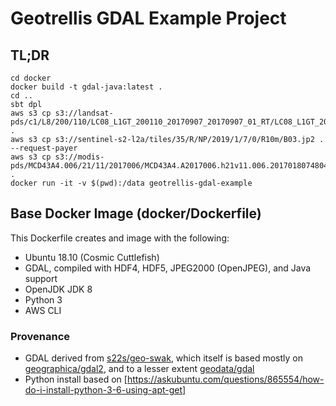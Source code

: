 # Geotrellis GDAL Example Project

## TL;DR

    cd docker
    docker build -t gdal-java:latest . 
    cd ..
    sbt dpl
    aws s3 cp s3://landsat-pds/c1/L8/200/110/LC08_L1GT_200110_20170907_20170907_01_RT/LC08_L1GT_200110_20170907_20170907_01_RT_B3.TIF .
    aws s3 cp s3://sentinel-s2-l2a/tiles/35/R/NP/2019/1/7/0/R10m/B03.jp2 . --request-payer
    aws s3 cp s3://modis-pds/MCD43A4.006/21/11/2017006/MCD43A4.A2017006.h21v11.006.2017018074804_B01.TIF .
    docker run -it -v $(pwd):/data geotrellis-gdal-example
    
## Base Docker Image (docker/Dockerfile)

This Dockerfile creates and image with the following:
* Ubuntu 18.10 (Cosmic Cuttlefish)
* GDAL, compiled with HDF4, HDF5, JPEG2000 (OpenJPEG), and Java support
* OpenJDK JDK 8
* Python 3
* AWS CLI

### Provenance
* GDAL derived from [s22s/geo-swak](https://github.com/s22s/geo-swak), which itself is based 
  mostly on [geographica/gdal2](https://github.com/GeographicaGS/Docker-GDAL2), and to a lesser extent 
  [geodata/gdal](https://github.com/geo-data/gdal-docker)
* Python install based on [https://askubuntu.com/questions/865554/how-do-i-install-python-3-6-using-apt-get]

